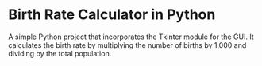 # Birth Rate Calculator in Python

A simple Python project that incorporates the Tkinter module for the GUI. It calculates the birth rate by multiplying the number of births by 1,000 and dividing by the total population.
